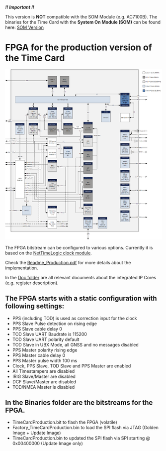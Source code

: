 ***!! Important !!***

This version is **NOT** compatible with the SOM Module (e.g. AC7100B).
The binaries for the Time Card with the **System On Module (SOM)** can be found here:
[SOM Version](../../../SOM)


# FPGA for the production version of the Time Card
![Production Time Card FPGA](Production_TimeCard_FPGA.png)

The FPGA bitstream can be configured to various options. Currently it is based on the [NetTimeLogic clock module](https://www.nettimelogic.com/clock-products.php). <br />

Check the [Readme_Production.pdf](Readme_Production.pdf) for more details about the implementation. <br />

In the [Doc folder](../../../SOM/FPGA/Doc) are all relevant documents about the integrated IP Cores (e.g. register description). <br />

## The FPGA starts with a static configuration with following settings: ##
* PPS (including TOD) is used as correction input for the clock  
* PPS Slave Pulse detection on rising edge
* PPS Slave cable delay 0
* TOD Slave UART Baudrate is 115200
* TOD Slave UART polarity default
* TOD Slave in UBX Mode, all GNSS and no messages disabled
* PPS Master polarity rising edge
* PPS Master cable delay 0
* PPS Master pulse width 100 ms
* Clock, PPS Slave, TOD Slave and PPS Master are enabled
* All Timestampers are disabled
* IRIG Slave/Master are disabled
* DCF Slave/Master are disabled
* TOD/NMEA Master is disabled

## In the Binaries folder are the bitstreams for the FPGA. ## 
* TimeCardProduction.bit to flash the FPGA (volatile)
* Factory_TimeCardProduction.bin to load the SPI flash via JTAG (Golden Image + Update Image)
* TimeCardProduction.bin to updated the SPI flash via SPI starting @ 0x00400000 (Update Image only)
    
